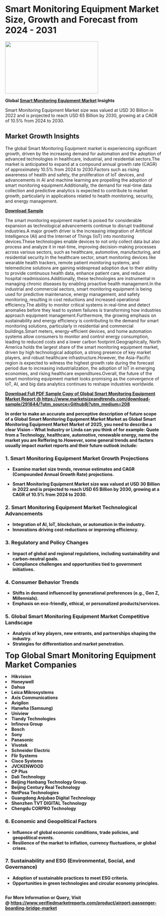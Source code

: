 <H1>Smart Monitoring Equipment Market Size, Growth and Forecast from 2024 - 2031</H1><img class="aligncenter size-medium wp-image-584254" src="https://thirdeyenews.in/wp-content/uploads/2024/09/Global-Market-Research-300x168.jpeg" alt="" width="300" height="168" /><p><strong>Global&nbsp;<a href="https://www.marketsizeandtrends.com/download-sample/291844/?utm_source=Github8j?utm_medium=208">Smart Monitoring Equipment Market</a> Insights</strong></p><p>Smart Monitoring Equipment Market size was valued at USD 30 Billion in 2022 and is projected to reach USD 65 Billion by 2030, growing at a CAGR of 10.5% from 2024 to 2030.</p><p><h2>Market Growth Insights</h2> <p>The global Smart Monitoring Equipment market is experiencing significant growth, driven by the increasing demand for automation and the adoption of advanced technologies in healthcare, industrial, and residential sectors.The market is anticipated to expand at a compound annual growth rate (CAGR) of approximately 10.5% from 2024 to 2030.Factors such as rising awareness of health and safety, the proliferation of IoT devices, and advancements in AI and machine learning are propelling the adoption of smart monitoring equipment.Additionally, the demand for real-time data collection and predictive analytics is expected to contribute to market growth, particularly in applications related to health monitoring, security, and energy management.</p> <p><strong><a href="#">Download Sample</a></strong></p> <p>The smart monitoring equipment market is poised for considerable expansion as technological advancements continue to disrupt traditional industries.A major growth driver is the increasing integration of Artificial Intelligence (AI) and the Internet of Things (IoT) into monitoring devices.These technologies enable devices to not only collect data but also process and analyze it in real-time, improving decision-making processes across various sectors, such as healthcare, automotive, manufacturing, and residential security.In the healthcare sector, smart monitoring devices like wearable health trackers, remote patient monitoring systems, and telemedicine solutions are gaining widespread adoption due to their ability to provide continuous health data, enhance patient care, and reduce hospital readmissions.Additionally, these technologies are instrumental in managing chronic diseases by enabling proactive health management.In the industrial and commercial sectors, smart monitoring equipment is being used for predictive maintenance, energy management, and safety monitoring, resulting in cost reductions and increased operational efficiency.The ability to monitor critical systems in real-time and detect anomalies before they lead to system failures is transforming how industries approach equipment management.Furthermore, the growing emphasis on sustainability and energy efficiency is contributing to the demand for smart monitoring solutions, particularly in residential and commercial buildings.Smart meters, energy-efficient devices, and home automation systems allow consumers to monitor and control energy consumption, leading to reduced costs and a lower carbon footprint.Geographically, North America holds the largest share of the smart monitoring equipment market, driven by high technological adoption, a strong presence of key market players, and robust healthcare infrastructure.However, the Asia-Pacific region is expected to witness the highest growth rate during the forecast period due to increasing industrialization, the adoption of IoT in emerging economies, and rising healthcare expenditures.Overall, the future of the smart monitoring equipment market looks promising as the convergence of IoT, AI, and big data analytics continues to reshape industries worldwide.</p> <p><strong><a href="#"></p><p><span class=""><strong>Download Full PDF Sample Copy of Global Smart Monitoring Equipment Market Report</strong> @ <a href="https://www.marketsizeandtrends.com/download-sample/291844/?utm_source=Github8j?utm_medium=208" target="_blank">https://www.marketsizeandtrends.com/download-sample/291844/?utm_source=Github8j?utm_medium=208</a></span></p><p>In order to make an accurate and perceptive description of future scope of a Global&nbsp;Smart Monitoring Equipment Market Market as Global&nbsp;Smart Monitoring Equipment Market Market of 2025, you need to describe a clear Vision &ndash; What Industry or Linda can you think of for example: Quote from a Technology, healthcare, automotive, renewable energy, name the market you are Reffering to.However, some general trends and factors usually impact market reports and their future outlook include:</p><h3>1.&nbsp;<strong>Smart Monitoring Equipment Market Growth Projections</strong></h3><ul><li>Examine market size trends, revenue estimates and CAGR (Compounded Annual Growth Rate) projections.</li><li><p>Smart Monitoring Equipment Market size was valued at USD 30 Billion in 2022 and is projected to reach USD 65 Billion by 2030, growing at a CAGR of 10.5% from 2024 to 2030.</p></li></ul><h3>2.&nbsp;<strong>Smart Monitoring Equipment Market Technological Advancements</strong></h3><ul><li>Integration of AI, IoT, blockchain, or automation in the industry.</li><li>Innovations driving cost reductions or improving efficiency.</li></ul><h3>3.&nbsp;<strong>Regulatory and Policy Changes</strong></h3><ul><li>Impact of global and regional regulations, including sustainability and carbon-neutral goals.</li><li>Compliance challenges and opportunities tied to government initiatives.</li></ul><h3>4.&nbsp;<strong>Consumer Behavior Trends</strong></h3><ul><li>Shifts in demand influenced by generational preferences (e.g., Gen Z, Millennials).</li><li>Emphasis on eco-friendly, ethical, or personalized products/services.</li></ul><h3>5.&nbsp;<strong>Global Smart Monitoring Equipment Market Competitive Landscape</strong></h3><ul><li>Analysis of key players, new entrants, and partnerships shaping the industry.</li><li>Strategies for differentiation and market penetration.</li></ul><p data-pm-slice="1 1 []"><span style="color: inherit; font-family: inherit; font-size: 25px;">Top Global Smart Monitoring Equipment Market Companies</span></p><div class="" data-test-id=""><p><li>Hikvision</li><li> Honeywell</li><li> Dahua</li><li> Leica Mikrosystems</li><li> Axis Communications</li><li> Avigilon</li><li> Hanwha (Samsung)</li><li> Uniview</li><li> Tiandy Technologies</li><li> Infinova Group</li><li> Bosch</li><li> Sony</li><li> Panasonic</li><li> Vivotek</li><li> Schneider Electric</li><li> Flir Systems</li><li> Cisco Systems</li><li> JVCKENWOOD</li><li> CP Plus</li><li> Dali Technology</li><li> Beijing Hanbang Technology Group.</li><li> Beijing Century Real Technology</li><li> NetPosa Technologies</li><li> Guangdong Anjubao Digital Technology</li><li> Shenzhen TVT DIGITAL Technology</li><li> Chengdu CORPRO Technology</li></p></div><h3>6.&nbsp;<strong>Economic and Geopolitical Factors</strong></h3><ul><li>Influence of global economic conditions, trade policies, and geopolitical events.</li><li>Resilience of the market to inflation, currency fluctuations, or global crises.</li></ul><h3>7.&nbsp;<strong>Sustainability and ESG (Environmental, Social, and Governance)</strong></h3><ul><li>Adoption of sustainable practices to meet ESG criteria.</li><li>Opportunities in green technologies and circular economy principles.</li></ul><h2><strong style="font-size: 14px;">For More Information or Query, Visit @&nbsp;</strong><a style="background-color: #ffffff; font-size: 14px;" href="https://www.marketsizeandtrends.com/report/smart-monitoring-equipment-market/" target="_blank">https://www.verifiedmarketreports.com/product/airport-passenger-boarding-bridge-market</a></h2>